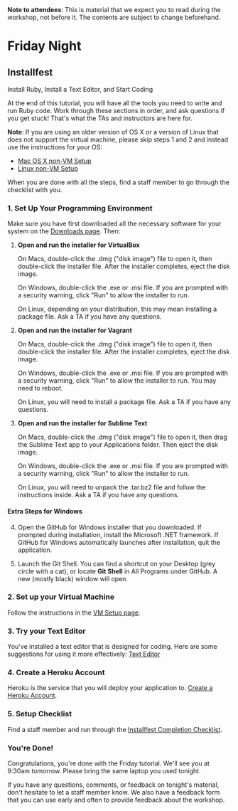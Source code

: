 <div class="alert alert-info">
<strong>Note to attendees</strong>: This is material that we expect you to read during the workshop, not before it. The contents are subject to change beforehand.
</div>


# Friday Night

## Installfest

Install Ruby, Install a Text Editor, and Start Coding

At the end of this tutorial, you will have all the tools you need to write and run Ruby code. Work through
these sections in order, and ask questions if you get stuck! That's what the TAs and instructors are here for.

**Note**: If you are using an older version of OS X or a version of
Linux that does not support the virtual machine, please skip steps 1 and
2 and instead use the instructions for your OS:

* [Mac OS X non-VM Setup](/installfest/osx_novm)
* [Linux non-VM Setup](/installfest/linux_novm)

When you are done with all the steps, find a staff member to go through the checklist with you.

### 1. Set Up Your Programming Environment

Make sure you have first downloaded all the necessary software for your system
on the [Downloads page](/downloads). Then:

 1. **Open and run the installer for VirtualBox**

    On Macs, double-click the .dmg ("disk image") file to open it, then
    double-click the installer file. After the installer completes, eject
    the disk image.

    On Windows, double-click the .exe or .msi file. If you are prompted
    with a security warning, click "Run" to allow the installer to run.

    On Linux, depending on your distribution, this may mean installing a
    package file. Ask a TA if you have any questions.

 2. **Open and run the installer for Vagrant**

    On Macs, double-click the .dmg ("disk image") file to open it, then
    double-click the installer file. After the installer completes, eject
    the disk image.

    On Windows, double-click the .exe or .msi file. If you are prompted
    with a security warning, click "Run" to allow the installer to run.
    You may need to reboot.

    On Linux, you will need to install a package file. Ask a TA if you
    have any questions.

 3. **Open and run the installer for Sublime Text**

    On Macs, double-click the .dmg ("disk image") file to open it, then
    drag the Sublime Text app to your Applications folder. Then eject
    the disk image.

    On Windows, double-click the .exe or .msi file. If you are prompted
    with a security warning, click "Run" to allow the installer to run.

    On Linux, you will need to unpack the .tar.bz2 file and follow the
    instructions inside. Ask a TA if you have any questions.

#### Extra Steps for Windows

4. Open the GitHub for Windows installer that you downloaded. If
   prompted during installation, install the Microsoft .NET framework.
   If GitHub for Windows automatically launches after installation, quit
   the application.

5. Launch the Git Shell. You can find a shortcut on your Desktop (grey
   circle with a cat), or locate **Git Shell** in All Programs under
   GitHub. A new (mostly black) window will open.

### 2. Set up your Virtual Machine

Follow the instructions in the [VM Setup page](/installfest/vm_setup).

### 3. Try your Text Editor

You've installed a text editor that is designed for coding. Here are some
suggestions for using it more effectively: [Text Editor](/installfest/text_editor)

### 4. Create a Heroku Account

Heroku is the service that you will deploy your application to.
[Create a Heroku Account](/installfest/create_a_heroku_account).

### 5. Setup Checklist

Find a staff member and run through the
[Installfest Completion Checklist](/installfest/checklist).

### You're Done!

Congratulations, you're done with the Friday tutorial. We'll see you at 9:30am
tomorrow. Please bring the same laptop you used tonight.

If you have any questions, comments, or feedback on tonight's material,
don't hesitate to let a staff member know. We also have a feedback form
that you can use early and often to provide feedback about the workshop.
